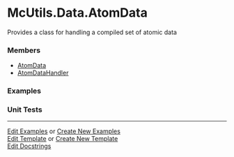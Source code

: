 # <a id="McUtils.Data.AtomData">McUtils.Data.AtomData</a>
    
Provides a class for handling a compiled set of atomic data

### Members

  - [AtomData](AtomData/AtomData.md)
  - [AtomDataHandler](AtomData/AtomDataHandler.md)

### Examples



### Unit Tests



___

[Edit Examples](https://github.com/McCoyGroup/McUtils/edit/edit/ci/examples/ci/docs/McUtils/Data/AtomData.md) or 
[Create New Examples](https://github.com/McCoyGroup/McUtils/new/edit/?filename=ci/examples/ci/docs/McUtils/Data/AtomData.md) <br/>
[Edit Template](https://github.com/McCoyGroup/McUtils/edit/edit/ci/docs/ci/docs/McUtils/Data/AtomData.md) or 
[Create New Template](https://github.com/McCoyGroup/McUtils/new/edit/?filename=ci/docs/templates/ci/docs/McUtils/Data/AtomData.md) <br/>
[Edit Docstrings](https://github.com/McCoyGroup/McUtils/edit/edit/McUtils/Data/AtomData/__init__.py?message=Update%20Docs)